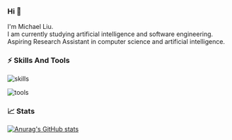 ### Hi 👋
I'm Michael Liu.  
I am currently studying artificial intelligence and software engineering.  
Aspiring Research Assistant in computer science and artificial intelligence.

### ⚡ Skills And Tools

![skills](https://skillicons.dev/icons?perline=10&i=c#,vue)

![tools](https://skillicons.dev/icons?perline=10&i=github,git,stackoverflow,vscode,idea,visualstudio)

### 📈 Stats
[![Anurag's GitHub stats](https://github-readme-stats.vercel.app/api?username=BV003&count_private=true&include_all_commits=true)](https://github.com/anuraghazra/github-readme-stats)



<!--👯 I’m looking to collaborate on ...-->



<!--💬 Ask me about ...-->

<!--📫 How to reach me: ...-->

<!--😄 Pronouns: ...-->

 <!--Fun fact: ...-->

<!---
BV003/BV003 is a ✨ special ✨ repository because its `README.md` (this file) appears on your GitHub profile.
You can click the Preview link to take a look at your changes.
--->
